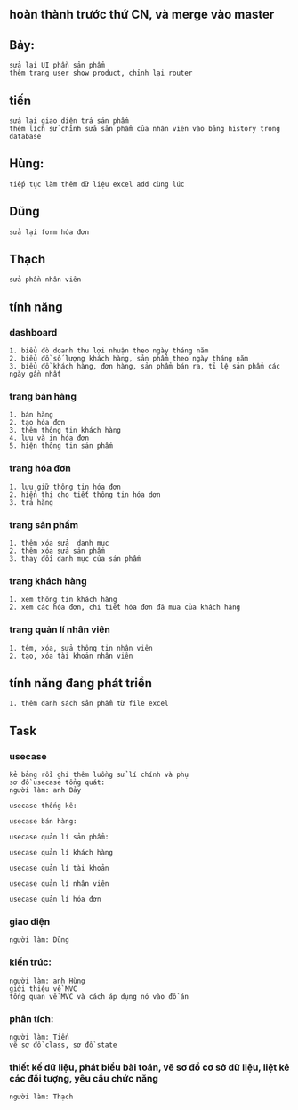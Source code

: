 ## hoàn thành trước thứ CN, và merge vào master
## Bảy:
	sửa lại UI phần sản phẩm
	thêm trang user show product, chỉnh lại router
## tiến
	sửa lại giao diện trả sản phẩm
	thêm lích sử chỉnh sửa sản phẩm của nhân viên vào bảng history trong database
## Hùng:
	tiếp tục làm thêm dữ liệu excel add cùng lúc
## Dũng
	sửa lại form hóa đơn
## Thạch
	sửa phần nhân viên
## tính năng
### dashboard
	1. biểu đò doanh thu lợi nhuận theo ngày tháng năm
	2. biểu đồ số lượng khách hàng, sản phẩm theo ngày tháng năm
	3. biểu đồ khách hàng, đơn hàng, sản phẩm bán ra, tỉ lệ sản phẩm các ngày gần nhất
	
### trang bán hàng
	1. bán hàng
	2. tạo hóa đơn
	3. thêm thông tin khách hàng
	4. lưu và in hóa đơn
	5. hiện thông tin sản phẩm

### trang hóa đơn
	1. lưu giữ thông tin hóa đơn
	2. hiển thị cho tiết thông tin hóa dơn
	3. trả hàng
	
### trang sản phẩm
	1. thêm xóa sửa  danh mục
	2. thêm xóa sửa sản phẩm
	3. thay đổi danh mục của sản phẩm

### trang khách hàng
	1. xem thông tin khách hàng
	2. xem các hóa đơn, chi tiết hóa đơn đã mua của khách hàng

### trang quản lí nhân viên
	1. têm, xóa, sửa thông tin nhân viên
	2. tạo, xóa tài khoản nhân viên
	
## tính năng đang phát triển
	1. thêm danh sách sản phẩm từ file excel
	
## Task
### usecase
 	kẻ bảng rồi ghi thêm luồng sử lí chính và phụ
  	sơ đồ usecase tổng quát:
  	người làm: anh Bảy

	usecase thống kê:

	usecase bán hàng:

	usecase quản lí sản phẩm:

	usecase quản lí khách hàng
	
	usecase quản lí tài khoản

	usecase quản lí nhân viên
	
	usecase quản lí hóa đơn


### giao diện
	người làm: Dũng
	
### kiến trúc:
	người làm: anh Hùng
	giới thiệu về MVC
	tổng quan về MVC và cách áp dụng nó vào đồ án
	
### phân tích:
	người làm: Tiến
	vẽ sơ đồ class, sơ đồ state
	
### thiết kế dữ liệu, phát biểu bài toán, vẽ sơ đồ cơ sở dữ liệu, liệt kê các đối tượng, yêu cầu chức năng
	người làm: Thạch
